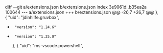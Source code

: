 diff --git a/extensions.json b/extensions.json
index 3e9061d..b35ea2a 100644
--- a/extensions.json
+++ b/extensions.json
@@ -26,7 +26,7 @@
     },
     {
       "uid": "jdinhlife.gruvbox",
-      "version": "1.24.6"
+      "version": "1.25.0"
     },
     {
       "uid": "ms-vscode.powershell",
